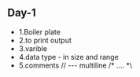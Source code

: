 
## Day-1 

- 1.Boiler plate 
- 2.to print output 
- 3.varible 
- 4.data type - in size and range 
- 5.comments   // --- multiline /*  ....  *\


